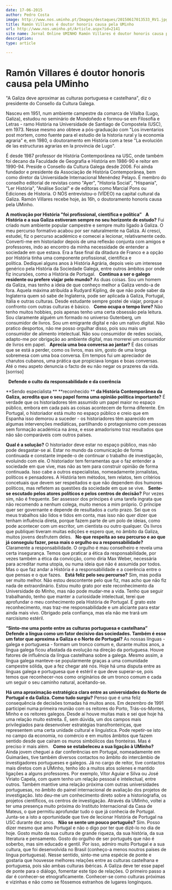```yaml
---
date: 17-06-2015
author: Pedro Costa
image: http://www.nos.uminho.pt/Images/destaques/20150617013533_RV1.jpg
title: Ramón Villares é doutor honoris causa pela UMinho
url: http://www.nos.uminho.pt/Article.aspx?id=2141
site name: Jornal Online UMINHO Ramón Villares é doutor honoris causa pela UMinho
description: 
type: article

---
```

# Ramón Villares é doutor honoris causa pela UMinho


  

"A Galiza deve aproximar as culturas portuguesa e castelhana", diz o presidente do Consello da Cultura Galega.

Nasceu em 1951, num ambiente campestre da comarca de Vilalba (Lugo, Galiza), estudou no seminário de Mondoñedo e formou-se em Filosofia e Letras - ramo História na Universidade de Santiago de Compostela (USC), em 1973. Nesse mesmo ano obteve a pós-graduação com "Los inventarios post mortem, como fuente para el estudio de la historia rural y la economía agraria" e, em 1980, o doutoramento em História com a tese "La evolución de las estructuras agrarias en la provincia de Lugo".

É desde 1987 professor de História Contemporânea na USC, onde também foi decano da Faculdade de Geografia e História em 1986-90 e reitor em 1990-94. Preside o Consello da Cultura Galega desde 2006. Foi ainda fundador e presidente da Associação de História Contemporânea, bem como diretor da Universidade Internacional Menéndez Pelayo. É membro do conselho editorial de revistas como "Ayer", "Historia Social", "Hispania", "Ler História", "Análise Social" e de editoras como Marcial Pons ou Ediciones de Historia. O NÓS entrevistou-o (VÍDEO) na capital cultural da Galiza. Ramón Villares recebe hoje, às 16h, o doutoramento honoris causa pela UMinho.
 

**A motivação por História "foi profissional, científica e política”** 
 
**A História e a sua Galiza estiveram sempre no seu horizonte de estudo?** 
Fui criado num ambiente popular campestre e sempre muito ligado à Galiza. O meu percurso formativo acabou por ser naturalmente na Galiza. Aí cresci, estudei, fiz o percurso académico e comecei a lecionar, relativamente cedo. Converti-me em historiador depois de uma reflexão conjunta com amigos e professores, indo ao encontro da minha necessidade de entender a sociedade em que estava. Era a fase final da ditadura de Franco e a opção por História tinha uma componente profissional, científica e política. Dediquei alguns anos à História Agrária, depois veio um interesse genérico pela História da Sociedade Galega, entre outros âmbitos por onde fiz incursões, como a História de Portugal.
 
**Continua a ser o galego residente ou prefere viajar pelo mundo?** 
As duas coisas. Sou um homem da Galiza, mas tenho a ideia de que conheço melhor a Galiza vendo-a de fora. Aquela máxima atribuída a Rudyard Kipling, de que não pode saber da Inglaterra quem só sabe de Inglaterra, pode ser aplicada à Galiza, Portugal, Itália e outras culturas. Desde estudante sempre gostei de viajar, porque o confronto com outras culturas é básico.
 
**Como ocupa o tempo livre?** 
Não tenho muitos hobbies, pois apenas tenho uma certa obsessão pela leitura. Sou claramente alguém um formado no universo Gutenberg, um consumidor de livros. Sou um emigrante digital e não um nativo digital. Não pratico desportos, não me posso orgulhar disso, pois sou mais um consumidor de alimento intelectual. Não sou consumidor de redes sociais, adapto-me por obrigação ao ambiente digital, mas morrerei um consumidor de livros em papel.
 
**Aprecia uma boa conversa ao jantar?** 
É das coisas que se está a perder, como os livros, mas sim, gosto de uma longa sobremesa com uma boa conversa. Em tempos fui um apreciador de charutos cubanos, uma prática que propiciava longas e boas conversas. Até o meu aspeto denuncia o facto de eu não negar os prazeres da vida. [sorriso]

 
**Defende o culto da responsabilidade e da coerência** 

**Sendo especialista ** **reconhecido ** **da História Contemporânea da Galiza, acredita que o seu papel forma uma opinião política importante?** 
É verdade que os historiadores têm assumido um papel maior no espaço público, embora em cada país as coisas acontecem de forma diferente. Em Portugal, o historiador está muito no espaço público e creio que em Espanha isso demorou a suceder - os historiadores têm aparecido em algumas intervenções mediáticas, partilhando o protagonismo com pessoas sem formação académica na área, e esse amadorismo traz resultados que não são comparáveis com outros países.

**Qual é a solução?** 
O historiador deve estar no espaço público, mas não pode desgastar-se aí. Estar no mundo da comunicação de forma continuada e constante impede-o de continuar o trabalho de investigação, evoluindo com ele. O historiador tem ferramentas que o faz entender a sociedade em que vive, mas não as tem para construir opinião de forma continuada. Isso cabe a outros especialistas, nomeadamente jornalistas, políticos e pensadores. A História tem métodos, tem relatos, tem critérios concetuais que devem ser respeitados e que não dependem dos humores políticos, mas refletem as questões da sociedade em que se vive.
 
**Sente-se escutado pelos atores políticos e pelos centros de decisão?** 
Por vezes sim, não é frequente. Ser assessor dos príncipes é uma tarefa ingrata que não recomendo a nenhum colega, muito menos a mim próprio. O príncipe quer ser governante e depende de resultados a curto prazo. Sei que os meus trabalhos são lidos e tidos em conta, mas isso não quer dizer que tenham influência direta, porque fazem parte de um polo de ideias, como pode acontecer com um escritor, um cientista ou outro qualquer. Os livros que publiquei tiveram muitas edições e espero que, no âmbito da Galiza, muitos jovens desfrutem deles.
 
**No que respeita ao seu percurso e ao que já conseguiu fazer, pesa mais o orgulho ou a responsabilidade?** 
Claramente a responsabilidade. O orgulho é mau conselheiro e revela uma certa insegurança. Temos que praticar a ética da responsabilidade, por vezes também a ética da convicção, como diria Max Weber, necessária para acreditar numa utopia, ou numa ideia que não é assumida por todos. Mas o que faz andar a História é a responsabilidade e a coerência entre o que pensas e o que fazes.
 
**Está feliz pelo seu percurso?** 
Sim, mas podia ser muito melhor. Não estou descontente pelo que fiz, mas acho que não fiz nada de extraordinário. Estou muito grato por este reconhecimento da Universidade do Minho, mas não pode mudar-me a vida. Tenho que seguir trabalhando, tenho que manter a curiosidade intelectual, terei que aprofundar o meu conhecimento pela História de Portugal. É grato este reconhecimento, mas traz-me responsabilidade e um aliciante para estar ainda mais vivo. Obrigado pela confiança, mas ela não me trará um narcisismo estéril.
 

**“Sinto-me uma ponte entre as culturas portuguesa e castelhana”** 
 
**Defende a língua como um fator decisivo das sociedades. Também é esse um fator que aproxima a Galiza e o Norte de Portugal?** 
As nossas línguas - galega e portuguesa - formam um tronco comum e, durante muitos anos, a língua galega ficou afastada da evolução na direção da portuguesa. Houve fatores de influência da língua castelhana sobre a galega. Mesmo assim, a língua galega manteve-se popularmente graças a uma comunidade campestre sólida, que a fez chegar até nós. Hoje há uma disputa entre as línguas galega e portuguesa que é estéril e que deve superar-se, pois temos que reconhecer-nos como originários de um tronco comum e cada um seguir o seu caminho natural, aceitando-se.

**Há uma aproximação estratégica clara entre as universidades do Norte de Portugal e da Galiza. Como tudo surgiu?** 
Penso que é uma feliz consequência de decisões tomadas há muitos anos. Em dezembro de 1991 participei numa primeira reunião com os reitores do Porto, Trás-os-Montes, Minho e os reitores galegos. Desde aí houve muitas mais e sei que hoje há uma relação muito estreita. É, sem dúvida, um dos campos mais privilegiados para desenvolver estratégias transfronteiriças, que representem uma certa unidade cultural e linguística. Pode repetir-se isto no campo da economia, no comércio e em muitos âmbitos que fazem sentido desde que caíram os muros simbólicos das fronteiras. Mas é preciso ir mais além.
 
**Como se estabeleceu a sua ligação à UMinho?** 
Ainda jovem cheguei a dar conferências em Portugal, nomeadamente em Guimarães, tive também diversos contactos no âmbito do intercâmbio de investigadores portugueses e galegos. Já no cargo de reitor, tive contactos mais diretos com a UMinho, tenho ido a muitos atos solenes e mantido ligações a alguns professores. Por exemplo, Vítor Aguiar e Silva ou José Viriato Capela, com quem tenho um relação pessoal e intelectual, entre outros. Também mantive uma relação próxima com outras universidades portuguesas, no âmbito do painel internacional de avaliação dos projetos de investigação. Isto deu-me um conhecimento direto sobre a historiografia, os projetos científicos, os centros de investigação. Através da UMinho, voltei a ter uma presença muito próxima do Instituto Internacional da Casa de Mateus, o que permitiu aprofundar tudo o que já conhecia de Portugal. Junta-se a isto a oportunidade que tive de lecionar História de Portugal na USC durante dez anos.
 
**Não se sente um pouco português?** 
Sim. Posso dizer mesmo que amo Portugal e não o digo por ter que dizê-lo no dia de hoje. Gosto muito da sua cultura de grande riqueza, da sua história, da sua literatura e pensamento. Gosto do orgulho de ser português que não é soberbo, mas sim educado e gentil. Por isso, admiro muito Portugal e a sua cultura, que foi desenvolvida no Brasil (conheço-a menos noutros países de língua portuguesa). Nesse sentido, sinto-me uma espécie de ponte e gostaria que houvesse melhores relações entre as culturas castelhana e portuguesa, pois são ambas culturas ibéricas. A Galiza deve ter esse papel de ponte para o diálogo, fomentar este tipo de relações. O primeiro passo a dar é conhecer-se etnograficamente. Conhecer-se como culturas próximas e vizinhas e não como se fôssemos estranhos de lugares longínquos.

